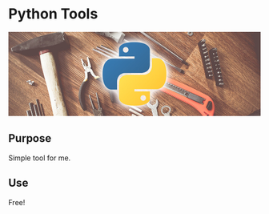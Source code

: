 # Python Tools

![pythontools](./misc/pythontools.jpg)

## Purpose

Simple tool for me.

## Use

Free!